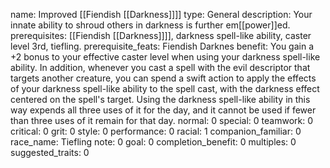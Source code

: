 name: Improved [[Fiendish [[Darkness]]]]
type: General
description: Your innate ability to shroud others in darkness is further em[[power]]ed.
prerequisites: [[Fiendish [[Darkness]]]], darkness spell-like ability, caster level 3rd, tiefling.
prerequisite_feats: Fiendish Darknes
benefit: You gain a +2 bonus to your effective caster level when using your darkness spell-like ability. In addition, whenever you cast a spell with the evil descriptor that targets another creature, you can spend a swift action to apply the effects of your darkness spell-like ability to the spell cast, with the darkness effect centered on the spell's target. Using the darkness spell-like ability in this way expends all three uses of it for the day, and it cannot be used if fewer than three uses of it remain for that day.
normal: 0
special: 0
teamwork: 0
critical: 0
grit: 0
style: 0
performance: 0
racial: 1
companion_familiar: 0
race_name: Tiefling
note: 0
goal: 0
completion_benefit: 0
multiples: 0
suggested_traits: 0
